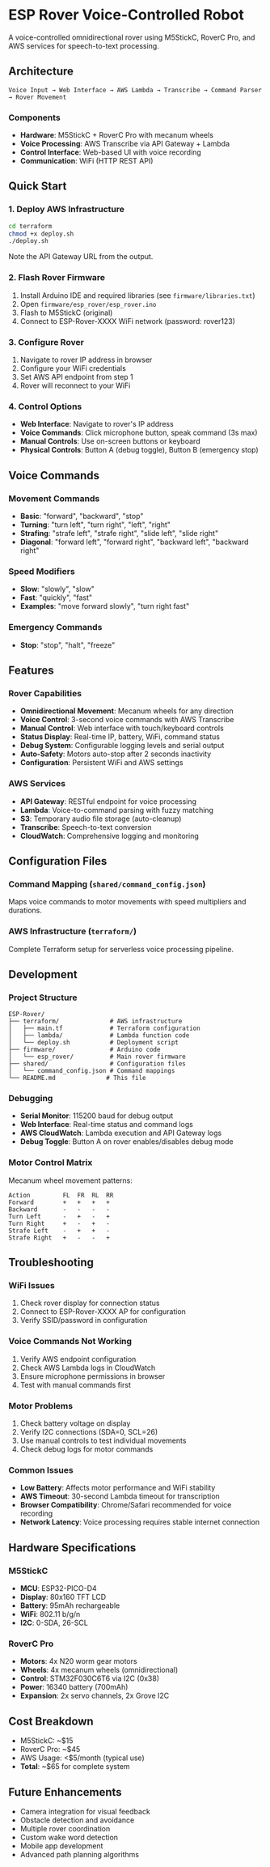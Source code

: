 # ESP Rover Voice-Controlled Robot

A voice-controlled omnidirectional rover using M5StickC, RoverC Pro, and AWS services for speech-to-text processing.

## Architecture

```
Voice Input → Web Interface → AWS Lambda → Transcribe → Command Parser → Rover Movement
```

### Components
- **Hardware**: M5StickC + RoverC Pro with mecanum wheels
- **Voice Processing**: AWS Transcribe via API Gateway + Lambda
- **Control Interface**: Web-based UI with voice recording
- **Communication**: WiFi (HTTP REST API)

## Quick Start

### 1. Deploy AWS Infrastructure
```bash
cd terraform
chmod +x deploy.sh
./deploy.sh
```
Note the API Gateway URL from the output.

### 2. Flash Rover Firmware
1. Install Arduino IDE and required libraries (see `firmware/libraries.txt`)
2. Open `firmware/esp_rover/esp_rover.ino`
3. Flash to M5StickC (original)
4. Connect to ESP-Rover-XXXX WiFi network (password: rover123)

### 3. Configure Rover
1. Navigate to rover IP address in browser
2. Configure your WiFi credentials
3. Set AWS API endpoint from step 1
4. Rover will reconnect to your WiFi

### 4. Control Options
- **Web Interface**: Navigate to rover's IP address
- **Voice Commands**: Click microphone button, speak command (3s max)
- **Manual Controls**: Use on-screen buttons or keyboard
- **Physical Controls**: Button A (debug toggle), Button B (emergency stop)

## Voice Commands

### Movement Commands
- **Basic**: "forward", "backward", "stop"
- **Turning**: "turn left", "turn right", "left", "right"
- **Strafing**: "strafe left", "strafe right", "slide left", "slide right"
- **Diagonal**: "forward left", "forward right", "backward left", "backward right"

### Speed Modifiers
- **Slow**: "slowly", "slow"
- **Fast**: "quickly", "fast"
- **Examples**: "move forward slowly", "turn right fast"

### Emergency Commands
- **Stop**: "stop", "halt", "freeze"

## Features

### Rover Capabilities
- **Omnidirectional Movement**: Mecanum wheels for any direction
- **Voice Control**: 3-second voice commands with AWS Transcribe
- **Manual Control**: Web interface with touch/keyboard controls
- **Status Display**: Real-time IP, battery, WiFi, command status
- **Debug System**: Configurable logging levels and serial output
- **Auto-Safety**: Motors auto-stop after 2 seconds inactivity
- **Configuration**: Persistent WiFi and AWS settings

### AWS Services
- **API Gateway**: RESTful endpoint for voice processing
- **Lambda**: Voice-to-command parsing with fuzzy matching
- **S3**: Temporary audio file storage (auto-cleanup)
- **Transcribe**: Speech-to-text conversion
- **CloudWatch**: Comprehensive logging and monitoring

## Configuration Files

### Command Mapping (`shared/command_config.json`)
Maps voice commands to motor movements with speed multipliers and durations.

### AWS Infrastructure (`terraform/`)
Complete Terraform setup for serverless voice processing pipeline.

## Development

### Project Structure
```
ESP-Rover/
├── terraform/              # AWS infrastructure
│   ├── main.tf             # Terraform configuration
│   ├── lambda/             # Lambda function code
│   └── deploy.sh           # Deployment script
├── firmware/               # Arduino code
│   └── esp_rover/          # Main rover firmware
├── shared/                 # Configuration files
│   └── command_config.json # Command mappings
└── README.md              # This file
```

### Debugging
- **Serial Monitor**: 115200 baud for debug output
- **Web Interface**: Real-time status and command logs
- **AWS CloudWatch**: Lambda execution and API Gateway logs
- **Debug Toggle**: Button A on rover enables/disables debug mode

### Motor Control Matrix
Mecanum wheel movement patterns:
```
Action         FL  FR  RL  RR
Forward        +   +   +   +
Backward       -   -   -   -  
Turn Left      -   +   -   +
Turn Right     +   -   +   -
Strafe Left    -   +   +   -
Strafe Right   +   -   -   +
```

## Troubleshooting

### WiFi Issues
1. Check rover display for connection status
2. Connect to ESP-Rover-XXXX AP for configuration
3. Verify SSID/password in configuration

### Voice Commands Not Working
1. Verify AWS endpoint configuration
2. Check AWS Lambda logs in CloudWatch
3. Ensure microphone permissions in browser
4. Test with manual commands first

### Motor Problems
1. Check battery voltage on display
2. Verify I2C connections (SDA=0, SCL=26)
3. Use manual controls to test individual movements
4. Check debug logs for motor commands

### Common Issues
- **Low Battery**: Affects motor performance and WiFi stability
- **AWS Timeout**: 30-second Lambda timeout for transcription
- **Browser Compatibility**: Chrome/Safari recommended for voice recording
- **Network Latency**: Voice processing requires stable internet connection

## Hardware Specifications

### M5StickC
- **MCU**: ESP32-PICO-D4
- **Display**: 80x160 TFT LCD
- **Battery**: 95mAh rechargeable
- **WiFi**: 802.11 b/g/n
- **I2C**: 0-SDA, 26-SCL

### RoverC Pro
- **Motors**: 4x N20 worm gear motors
- **Wheels**: 4x mecanum wheels (omnidirectional)
- **Control**: STM32F030C6T6 via I2C (0x38)
- **Power**: 16340 battery (700mAh)
- **Expansion**: 2x servo channels, 2x Grove I2C

## Cost Breakdown
- M5StickC: ~$15
- RoverC Pro: ~$45
- AWS Usage: <$5/month (typical use)
- **Total**: ~$65 for complete system

## Future Enhancements
- Camera integration for visual feedback
- Obstacle detection and avoidance
- Multiple rover coordination
- Custom wake word detection
- Mobile app development
- Advanced path planning algorithms